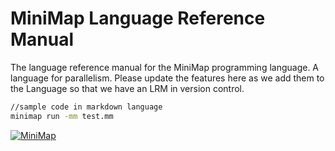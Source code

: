 # MiniMap Language Reference Manual

The language reference manual for the MiniMap programming language. A language for parallelism.
Please update the features here as we add them to the Language so that we have an LRM in version control.

```sh
//sample code in markdown language
minimap run -mm test.mm
```


[![MiniMap](https://i.pinimg.com/originals/41/ac/92/41ac92662ff530e1b84d27c1cce57966.gif)](https://github.com/ryadec/MiniMap/)
